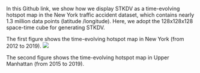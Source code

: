 In this Github link, we show how we display STKDV as a time-evolving hotspot map in the New York traffic accident dataset, which contains nearly 1.3 million data points (latitude /longitude). Here, we adopt the 128x128x128 space-time cube for generating STKDV.

The first figure shows the time-evolving hotspot map in New York (from 2012 to 2019).
![](STKDV_New_York_Traffic_Accidents.gif)

The second figure shows the time-evolving hotspot map in Upper Manhattan (from 2015 to 2019).
